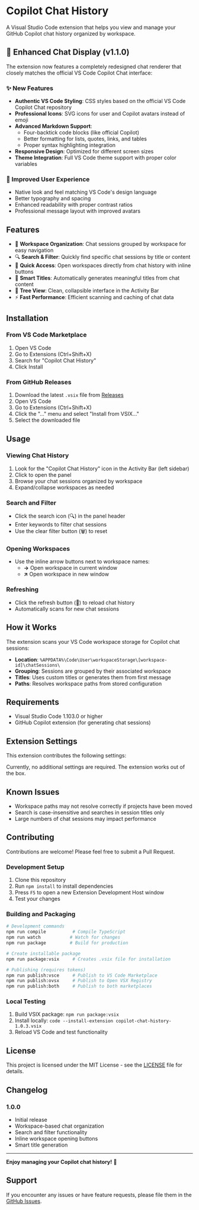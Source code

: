 # Copilot Chat History

A Visual Studio Code extension that helps you view and manage your GitHub Copilot chat history organized by workspace.

## 🎨 Enhanced Chat Display (v1.1.0)

The extension now features a completely redesigned chat renderer that closely matches the official VS Code Copilot Chat interface:

### ✨ New Features
- **Authentic VS Code Styling**: CSS styles based on the official VS Code Copilot Chat repository
- **Professional Icons**: SVG icons for user and Copilot avatars instead of emoji
- **Advanced Markdown Support**: 
  - Four-backtick code blocks (like official Copilot)
  - Better formatting for lists, quotes, links, and tables
  - Proper syntax highlighting integration
- **Responsive Design**: Optimized for different screen sizes
- **Theme Integration**: Full VS Code theme support with proper color variables

### 🎯 Improved User Experience
- Native look and feel matching VS Code's design language
- Better typography and spacing
- Enhanced readability with proper contrast ratios
- Professional message layout with improved avatars

## Features

- 📁 **Workspace Organization**: Chat sessions grouped by workspace for easy navigation
- 🔍 **Search & Filter**: Quickly find specific chat sessions by title or content
- 🔗 **Quick Access**: Open workspaces directly from chat history with inline buttons
- 📝 **Smart Titles**: Automatically generates meaningful titles from chat content
- 🌲 **Tree View**: Clean, collapsible interface in the Activity Bar
- ⚡ **Fast Performance**: Efficient scanning and caching of chat data

## Installation

### From VS Code Marketplace

1. Open VS Code
2. Go to Extensions (Ctrl+Shift+X)
3. Search for "Copilot Chat History"
4. Click Install

### From GitHub Releases

1. Download the latest `.vsix` file from [Releases](https://github.com/your-username/copilot-chat-history/releases)
2. Open VS Code
3. Go to Extensions (Ctrl+Shift+X)
4. Click the "..." menu and select "Install from VSIX..."
5. Select the downloaded file

## Usage

### Viewing Chat History

1. Look for the "Copilot Chat History" icon in the Activity Bar (left sidebar)
2. Click to open the panel
3. Browse your chat sessions organized by workspace
4. Expand/collapse workspaces as needed

### Search and Filter

- Click the search icon (🔍) in the panel header
- Enter keywords to filter chat sessions
- Use the clear filter button (🗑️) to reset

### Opening Workspaces

- Use the inline arrow buttons next to workspace names:
  - **→** Open workspace in current window
  - **↗** Open workspace in new window

### Refreshing

- Click the refresh button (🔄) to reload chat history
- Automatically scans for new chat sessions

## How it Works

The extension scans your VS Code workspace storage for Copilot chat sessions:

- **Location**: `%APPDATA%\Code\User\workspaceStorage\[workspace-id]\chatSessions\`
- **Grouping**: Sessions are grouped by their associated workspace
- **Titles**: Uses custom titles or generates them from first message
- **Paths**: Resolves workspace paths from stored configuration

## Requirements

- Visual Studio Code 1.103.0 or higher
- GitHub Copilot extension (for generating chat sessions)

## Extension Settings

This extension contributes the following settings:

Currently, no additional settings are required. The extension works out of the box.

## Known Issues

- Workspace paths may not resolve correctly if projects have been moved
- Search is case-insensitive and searches in session titles only
- Large numbers of chat sessions may impact performance

## Contributing

Contributions are welcome! Please feel free to submit a Pull Request.

### Development Setup

1. Clone this repository
2. Run `npm install` to install dependencies
3. Press `F5` to open a new Extension Development Host window
4. Test your changes

### Building and Packaging

```bash
# Development commands
npm run compile          # Compile TypeScript
npm run watch           # Watch for changes
npm run package         # Build for production

# Create installable package
npm run package:vsix     # Creates .vsix file for installation

# Publishing (requires tokens)
npm run publish:vsce     # Publish to VS Code Marketplace
npm run publish:ovsx     # Publish to Open VSX Registry
npm run publish:both     # Publish to both marketplaces
```

### Local Testing

1. Build VSIX package: `npm run package:vsix`
2. Install locally: `code --install-extension copilot-chat-history-1.0.3.vsix`
3. Reload VS Code and test functionality

## License

This project is licensed under the MIT License - see the [LICENSE](LICENSE) file for details.

## Changelog

### 1.0.0

- Initial release
- Workspace-based chat organization
- Search and filter functionality
- Inline workspace opening buttons
- Smart title generation

---

**Enjoy managing your Copilot chat history!** 🚀

## Support

If you encounter any issues or have feature requests, please file them in the [GitHub Issues](https://github.com/your-username/copilot-chat-history/issues).
